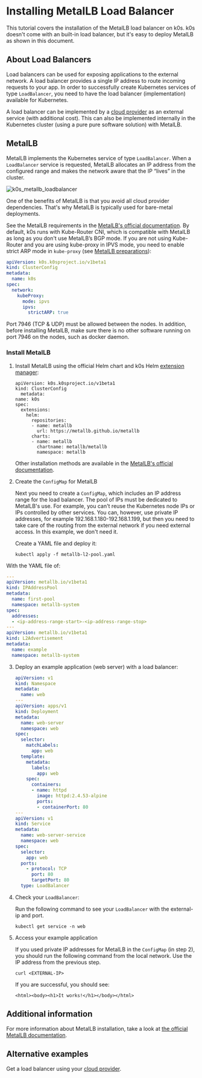 # Installing MetalLB Load Balancer

This tutorial covers the installation of the MetalLB load balancer on k0s. k0s doesn't come with an built-in load balancer, but it's easy to deploy MetalLB as shown in this document.

## About Load Balancers

Load balancers can be used for exposing applications to the external network. A load balancer provides a single IP address to route incoming requests to your app. In order to successfully create Kubernetes services of type `LoadBalancer`, you need to have the load balancer (implementation) available for Kubernetes.

A load balancer can be implemented by a [cloud provider](../cloud-providers.md) as an external service (with additional cost). This can also be implemented internally in the Kubernetes cluster (using a pure pure software solution) with MetalLB.

## MetalLB

MetalLB implements the Kubernetes service of type `LoadBalancer`. When a `LoadBalancer` service is requested, MetalLB allocates an IP address from the configured range and makes the network aware that the IP “lives” in the cluster.

![k0s_metallb_loadbalancer](../img/k0s_metallb_loadbalancer.png)

One of the benefits of MetalLB is that you avoid all cloud provider dependencies. That's why MetalLB is typically used for bare-metal deployments.

See the MetalLB requirements in the [MetalLB's official documentation](https://metallb.universe.tf/#requirements). By default, k0s runs with Kube-Router CNI, which is compatible with MetalLB as long as you don't use MetalLB’s BGP mode. If you are not using Kube-Router and you are using kube-proxy in IPVS mode, you need to enable strict ARP mode in `kube-proxy` (see [MetalLB preparations](https://metallb.universe.tf/installation/#preparation)):

```yaml
apiVersion: k0s.k0sproject.io/v1beta1
kind: ClusterConfig
metadata:
  name: k0s
spec:
  network:
    kubeProxy:
      mode: ipvs
      ipvs:
        strictARP: true
```

Port 7946 (TCP & UDP) must be allowed between the nodes. In addition, before installing MetalLB, make sure there is no other software running on port 7946 on the nodes, such as docker daemon.

### Install MetalLB

1. Install MetalLB using the official Helm chart and k0s Helm [extension manager](../helm-charts.md):

    ```shell
    apiVersion: k0s.k0sproject.io/v1beta1
    kind: ClusterConfig
      metadata:
    name: k0s
    spec:
      extensions:
        helm:
          repositories:
          - name: metallb
            url: https://metallb.github.io/metallb
          charts:
          - name: metallb
            chartname: metallb/metallb
            namespace: metallb
    ```

    Other installation methods are available in the [MetalLB's official documentation](https://metallb.org/installation/).

2. Create the `ConfigMap` for MetalLB

    Next you need to create a `ConfigMap`, which includes an IP address range for the load balancer. The pool of IPs must be dedicated to MetalLB's use. For example, you can't reuse the Kubernetes node IPs or IPs controlled by other services. You can, however, use private IP addresses, for example 192.168.1.180-192.168.1.199, but then you need to take care of the routing from the external network if you need external access. In this example, we don't need it.

    Create a YAML file and deploy it: 
    
    ```shell
    kubectl apply -f metallb-l2-pool.yaml
    ```
With the YAML file of:

   ```YAML
   ---
   apiVersion: metallb.io/v1beta1
   kind: IPAddressPool
   metadata:
     name: first-pool
     namespace: metallb-system
   spec:
     addresses:
     - <ip-address-range-start>-<ip-address-range-stop>
   ---
   apiVersion: metallb.io/v1beta1
   kind: L2Advertisement
   metadata:
     name: example
     namespace: metallb-system
   ```

3. Deploy an example application (web server) with a load balancer:

   ```YAML
   apiVersion: v1
   kind: Namespace
   metadata:
     name: web
   ---
   apiVersion: apps/v1
   kind: Deployment
   metadata:
     name: web-server
     namespace: web
   spec:
     selector:
       matchLabels:
         app: web
     template:
       metadata:
         labels:
           app: web
       spec:
         containers:
         - name: httpd
           image: httpd:2.4.53-alpine
           ports:
           - containerPort: 80
   ---
   apiVersion: v1
   kind: Service
   metadata:
     name: web-server-service
     namespace: web
   spec:
     selector:
       app: web
     ports:
       - protocol: TCP
         port: 80
         targetPort: 80
     type: LoadBalancer
   ```

4. Check your `LoadBalancer`:

    Run the following command to see your `LoadBalancer` with the external-ip and port.

    ```shell
    kubectl get service -n web
    ```

5. Access your example application

    If you used private IP addresses for MetalLB in the `ConfigMap` (in step 2), you should run the following command from the local network. Use the IP address from the previous step.

    ```shell
    curl <EXTERNAL-IP>
    ```

    If you are successful, you should see:
    
    ```shell
    <html><body><h1>It works!</h1></body></html>
    ```

## Additional information

For more information about MetalLB installation, take a look at [the official MetalLB documentation](https://metallb.universe.tf/installation/).

## Alternative examples

Get a load balancer using your [cloud provider](../cloud-providers.md).
